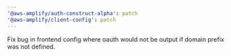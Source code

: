```yaml
---
'@aws-amplify/auth-construct-alpha': patch
'@aws-amplify/client-config': patch
---
```


Fix bug in frontend config where oauth would not be output if domain prefix was not defined.

